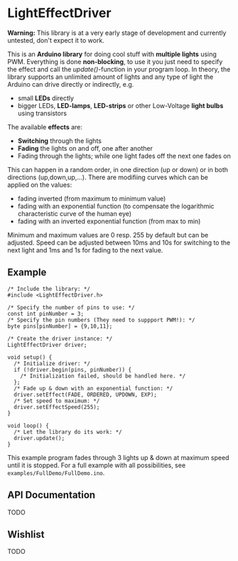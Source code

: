 # LightEffectDriver
**Warning:** This library is at a very early stage of development and currently untested, don't expect it to work.


This is an **Arduino library** for doing cool stuff with **multiple lights** using PWM. Everything is done **non-blocking**,
to use it you just need to specify the effect and call the *update()*-function in your program loop. In theory, the library
supports an unlimited amount of lights and any type of light the Arduino can drive directly or indirectly, e.g.
* small **LEDs** directly
* bigger LEDs, **LED-lamps**, **LED-strips** or other Low-Voltage **light bulbs** using transistors

The available **effects** are:
* **Switching** through the lights
* **Fading** the lights on and off, one after another
* Fading through the lights; while one light fades off the next one fades on

This can happen in a random order, in one direction (up or down) or in both directions (up,down,up,...). There are
modifiing curves which can be applied on the values:
* fading inverted (from maximum to minimum value)
* fading with an exponential function (to compensate the logarithmic characteristic curve of the human eye)
* fading with an inverted exponential function (from max to min)

Minimum and maximum values are 0 resp. 255 by default but can be adjusted. Speed can be adjusted between 10ms and 10s for
switching to the next light and 1ms and 1s for fading to the next value.

## Example
```arduino
/* Include the library: */
#include <LightEffectDriver.h>

/* Specify the number of pins to use: */
const int pinNumber = 3;
/* Specify the pin numbers (They need to suppport PWM!): */
byte pins[pinNumber] = {9,10,11};

/* Create the driver instance: */
LightEffectDriver driver;

void setup() {
  /* Initialize driver: */
  if (!driver.begin(pins, pinNumber)) {
    /* Initialization failed, should be handled here. */
  };
  /* Fade up & down with an exponential function: */
  driver.setEffect(FADE, ORDERED, UPDOWN, EXP);
  /* Set speed to maximum: */
  driver.setEffectSpeed(255);
}

void loop() {
  /* Let the library do its work: */
  driver.update();
}
```
This example program fades through 3 lights up & down at maximum speed until it is stopped. For a full example with all possibilities, see `examples/FullDemo/FullDemo.ino`.

## API Documentation
TODO

## Wishlist
TODO
